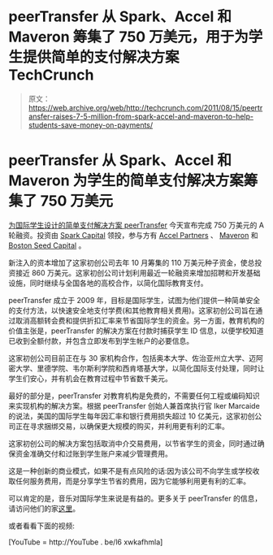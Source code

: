 # peerTransfer 从 Spark、Accel 和 Maveron 筹集了 750 万美元，用于为学生提供简单的支付解决方案 TechCrunch

> 原文：<https://web.archive.org/web/http://techcrunch.com/2011/08/15/peertransfer-raises-7-5-million-from-spark-accel-and-maveron-to-help-students-save-money-on-payments/>

# peerTransfer 从 Spark、Accel 和 Maveron 为学生的简单支付解决方案筹集了 750 万美元

[为国际学生设计的简单支付解决方案 peerTransfer](https://web.archive.org/web/20230203104917/http://www.peertransfer.com/) 今天宣布完成 750 万美元的 A 轮融资。投资由 [Spark Capital](https://web.archive.org/web/20230203104917/http://www.crunchbase.com/company/spark-capital-partners) 领投，参与方有 [Accel Partners](https://web.archive.org/web/20230203104917/http://www.crunchbase.com/financial-organization/accel-partners) 、 [Maveron](https://web.archive.org/web/20230203104917/http://www.crunchbase.com/financial-organization/maveron) 和 [Boston Seed Capital](https://web.archive.org/web/20230203104917/http://www.bostonseed.com/) 。

新注入的资本增加了这家初创公司去年 10 月筹集的 110 万美元种子资金，使总投资接近 860 万美元。这家初创公司计划利用最近一轮融资来增加招聘和开发基础设施，同时继续与全国各地的高校合作，以简化国际教育支付。

peerTransfer 成立于 2009 年，目标是国际学生，试图为他们提供一种简单安全的支付方法，以快速安全地支付学费(和其他教育相关费用)。这家初创公司旨在通过取消高额转会费和提供折扣汇率来节省国际学生的资金。另一方面，教育机构的价值主张是，peerTransfer 的解决方案在付款时捕获学生 ID 信息，以便学校知道已收到全额付款，并包含立即发布到学生帐户的必要信息。

这家初创公司目前正在与 30 家机构合作，包括奥本大学、佐治亚州立大学、迈阿密大学、里德学院、韦尔斯利学院和西肯塔基大学，以简化国际支付处理，同时让学生们安心，并有机会在教育过程中节省数千美元。

最好的部分是，peerTransfer 对教育机构是免费的，不需要任何工程或编码知识来实现机构的解决方案。根据 peerTransfer 创始人兼首席执行官 Iker Marcaide 的说法，美国的国际学生每年因汇率和银行费用损失超过 10 亿美元，这家初创公司正在寻求捆绑交易，以确保更大规模的购买，并利用更有利的汇率。

这家初创公司的解决方案包括取消中介交易费用，以节省学生的资金，同时通过确保资金准确交付和过账到学生账户来减少管理费用。

这是一种创新的商业模式，如果不是有点风险的话:因为该公司不向学生或学校收取任何服务费用，而是分享学生节省的费用，因为它能够利用更有利的汇率。

可以肯定的是，音乐对国际学生来说是有益的。更多关于 peerTransfer 的信息，请访问他们的家[这里](https://web.archive.org/web/20230203104917/http://www.peertransfer.com/)。

或者看看下面的视频:

[YouTube = http://YouTube . be/l6 xwkafhmla]